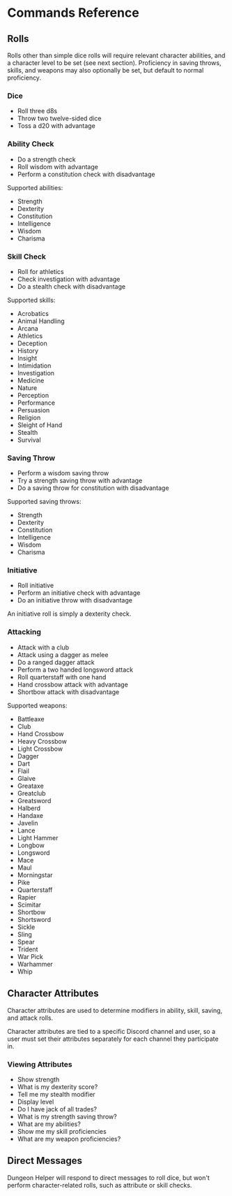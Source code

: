 # Commands Reference

## Rolls

Rolls other than simple dice rolls will require relevant character abilities, and a character level to be set (see next section).
Proficiency in saving throws, skills, and weapons may also optionally be set, but default to normal proficiency. 

### Dice

- Roll three d8s
- Throw two twelve-sided dice
- Toss a d20 with advantage

### Ability Check

- Do a strength check
- Roll wisdom with advantage
- Perform a constitution check with disadvantage

Supported abilities:
- Strength
- Dexterity
- Constitution
- Intelligence
- Wisdom
- Charisma

### Skill Check

- Roll for athletics 
- Check investigation with advantage
- Do a stealth check with disadvantage

Supported skills:
- Acrobatics
- Animal Handling
- Arcana
- Athletics
- Deception
- History
- Insight
- Intimidation
- Investigation
- Medicine
- Nature
- Perception
- Performance
- Persuasion
- Religion
- Sleight of Hand
- Stealth
- Survival

### Saving Throw

- Perform a wisdom saving throw
- Try a strength saving throw with advantage
- Do a saving throw for constitution with disadvantage

Supported saving throws:
- Strength
- Dexterity
- Constitution
- Intelligence
- Wisdom
- Charisma

### Initiative

- Roll initiative
- Perform an initiative check with advantage
- Do an initiative throw with disadvantage

An initiative roll is simply a dexterity check.

### Attacking

- Attack with a club
- Attack using a dagger as melee
- Do a ranged dagger attack
- Perform a two handed longsword attack
- Roll quarterstaff with one hand
- Hand crossbow attack with advantage
- Shortbow attack with disadvantage

Supported weapons:
- Battleaxe
- Club
- Hand Crossbow
- Heavy Crossbow
- Light Crossbow
- Dagger
- Dart
- Flail
- Glaive
- Greataxe
- Greatclub
- Greatsword
- Halberd
- Handaxe
- Javelin
- Lance
- Light Hammer
- Longbow
- Longsword
- Mace
- Maul
- Morningstar
- Pike
- Quarterstaff
- Rapier
- Scimitar
- Shortbow
- Shortsword
- Sickle
- Sling
- Spear
- Trident
- War Pick
- Warhammer
- Whip

## Character Attributes

Character attributes are used to determine modifiers in ability, skill, saving, and attack rolls.

Character attributes are tied to a specific Discord channel and user, so a user must set their attributes separately for each channel they participate in.

### Viewing Attributes

- Show strength
- What is my dexterity score?
- Tell me my stealth modifier
- Display level
- Do I have jack of all trades?
- What is my strength saving throw?
- What are my abilities?
- Show me my skill proficiencies
- What are my weapon proficiencies?

## Direct Messages

Dungeon Helper will respond to direct messages to roll dice, but won't perform character-related rolls, such as attribute or skill checks.
